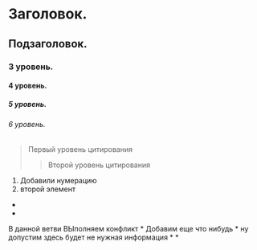 # Заголовок.
## Подзаголовок.
### 3 уровень.
#### 4 уровень.
##### 5 уровень.
###### 6 уровень.
> Первый уровень цитирования
>> Второй уровень цитирования

1. Добавили нумерацию
2. второй элемент 
*
*
В данной ветви ВЫполняем конфликт 
*
Добавим еще что нибудь 
*
ну допустим здесь будет не нужная информация
*
*